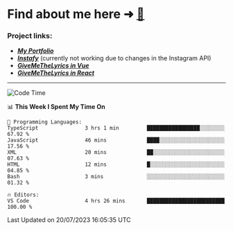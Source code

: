 # Find about me here ➜ [🧑](https://pauabella.dev)

### Project links:
- ***[My Portfolio](https://pauabella.dev)***
- ***[Instafy](https://instafy.me)*** (currently not working due to changes in the Instagram API)
- ***[GiveMeTheLyrics in Vue](https://lyrics.pauabella.dev)***
- ***[GiveMeTheLyrics in React](https://pauabella.dev/GiveMeTheLyrics)***

---
<!--START_SECTION:waka-->
![Code Time](http://img.shields.io/badge/Code%20Time-2%2C318%20hrs%2012%20mins-blue)

📊 **This Week I Spent My Time On** 

```text
💬 Programming Languages: 
TypeScript               3 hrs 1 min         █████████████████░░░░░░░░   67.92 % 
JavaScript               46 mins             ████░░░░░░░░░░░░░░░░░░░░░   17.56 % 
XML                      20 mins             ██░░░░░░░░░░░░░░░░░░░░░░░   07.63 % 
HTML                     12 mins             █░░░░░░░░░░░░░░░░░░░░░░░░   04.85 % 
Bash                     3 mins              ░░░░░░░░░░░░░░░░░░░░░░░░░   01.32 % 

🔥 Editors: 
VS Code                  4 hrs 26 mins       █████████████████████████   100.00 % 
```


 Last Updated on 20/07/2023 16:05:35 UTC
<!--END_SECTION:waka-->
